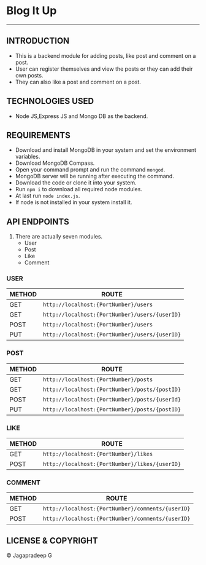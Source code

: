 # Blog It Up

---

## INTRODUCTION

- This is a backend module for adding posts, like post and comment on a post.
- User can register themselves and view the posts or they can add their own posts.
- They can also like a post and comment on a post.

## TECHNOLOGIES USED

- Node JS,Express JS and Mongo DB as the backend.

## REQUIREMENTS

- Download and install MongoDB in your system and set the environment variables.
- Download MongoDB Compass.
- Open your command prompt and run the command `mongod`.
- MongoDB server will be running after executing the command.
- Download the code or clone it into your system.
- Run `npm i` to download all required node modules.
- At last run `node index.js`.
- If node is not installed in your system install it.

## API ENDPOINTS

1. There are actually seven modules.
   - User
   - Post
   - Like
   - Comment

### USER

| METHOD | ROUTE                                          |
| ------ | ---------------------------------------------- |
| GET    | `http://localhost:{PortNumber}/users`          |
| GET    | `http://localhost:{PortNumber}/users/{userID}` |
| POST   | `http://localhost:{PortNumber}/users`          |
| PUT    | `http://localhost:{PortNumber}/users/{userID}` |

### POST

| METHOD | ROUTE                                          |
| ------ | ---------------------------------------------- |
| GET    | `http://localhost:{PortNumber}/posts`          |
| GET    | `http://localhost:{PortNumber}/posts/{postID}` |
| POST   | `http://localhost:{PortNumber}/posts/{userId}` |
| PUT    | `http://localhost:{PortNumber}/posts/{postID}` |

### LIKE

| METHOD | ROUTE                                          |
| ------ | ---------------------------------------------- |
| GET    | `http://localhost:{PortNumber}/likes`          |
| POST   | `http://localhost:{PortNumber}/likes/{userID}` |

### COMMENT

| METHOD | ROUTE                                             |
| ------ | ------------------------------------------------- |
| GET    | `http://localhost:{PortNumber}/comments/{userID}` |
| POST   | `http://localhost:{PortNumber}/comments/{userID}` |

## LICENSE & COPYRIGHT

© Jagapradeep G
